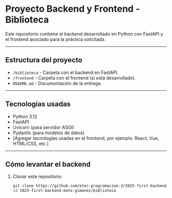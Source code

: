 # Proyecto Backend y Frontend - Biblioteca

Este repositorio contiene el backend desarrollado en Python con FastAPI y el frontend asociado para la práctica solicitada.

---

## Estructura del proyecto

- `/biblioteca` - Carpeta con el backend en FastAPI.
- `/frontend` - Carpeta con el frontend (si está desarrollado).
- `README.md` - Documentación de la entrega.

---

## Tecnologías usadas

- Python 3.12
- FastAPI
- Uvicorn (para servidor ASGI)
- Pydantic (para modelos de datos)
- [Agregar tecnologías usadas en el frontend, por ejemplo: React, Vue, HTML/CSS, etc.]

---

## Cómo levantar el backend

1. Clonar este repositorio:

   ```bash
   git clone https://github.com/etec-programacion-3/2025-first-backend-mate-gimenez.git
   cd 2025-first-backend-mate-gimenez/biblioteca
